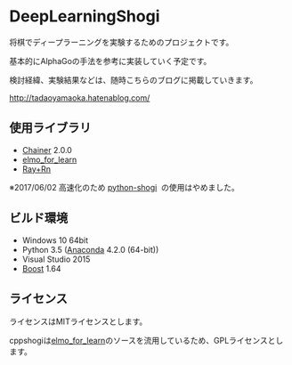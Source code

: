 # DeepLearningShogi

将棋でディープラーニングを実験するためのプロジェクトです。

基本的にAlphaGoの手法を参考に実装していく予定です。

検討経緯、実験結果などは、随時こちらのブログに掲載していきます。

http://tadaoyamaoka.hatenablog.com/

## 使用ライブラリ
* [Chainer](http://chainer.org/) 2.0.0
* [elmo_for_learn](https://github.com/mk-takizawa/elmo_for_learn)
* [Ray+Rn](https://github.com/zakki/Ray)

※2017/06/02 高速化のため [python-shogi](https://github.com/gunyarakun/python-shogi)  の使用はやめました。

## ビルド環境
* Windows 10 64bit
* Python 3.5 ([Anaconda](https://www.continuum.io/downloads) 4.2.0 (64-bit))
* Visual Studio 2015
* [Boost](http://www.boost.org/) 1.64

## ライセンス
ライセンスはMITライセンスとします。

cppshogiは[elmo_for_learn](https://github.com/mk-takizawa/elmo_for_learn)のソースを流用しているため、GPLライセンスとします。

